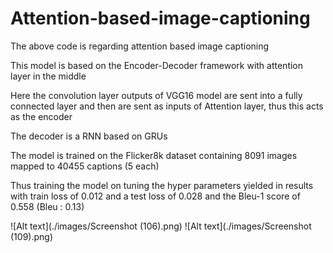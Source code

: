 # Attention-based-image-captioning

The above code is regarding attention based image captioning

This model is based on the Encoder-Decoder framework with attention layer in the middle

Here the convolution layer outputs of VGG16 model are sent into a fully connected layer and then are sent as inputs of Attention layer, thus this acts as the encoder

The decoder is a RNN based on GRUs 

The model is trained on the Flicker8k dataset containing 8091 images mapped to 40455 captions (5 each)

Thus training the model on tuning the hyper parameters yielded in results with train loss of 0.012 and a test loss of 0.028 and the Bleu-1 score of 0.558 (Bleu : 0.13)

![Alt text](./images/Screenshot (106).png)
![Alt text](./images/Screenshot (109).png)
